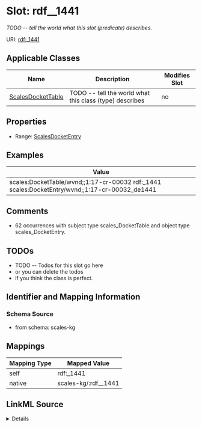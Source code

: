 

# Slot: rdf__1441


_TODO -- tell the world what this slot (predicate) describes._





URI: [rdf:_1441](http://www.w3.org/1999/02/22-rdf-syntax-ns#_1441)



<!-- no inheritance hierarchy -->





## Applicable Classes

| Name | Description | Modifies Slot |
| --- | --- | --- |
| [ScalesDocketTable](../classes/ScalesDocketTable.md) | TODO -- tell the world what this class (type) describes |  no  |







## Properties

* Range: [ScalesDocketEntry](../classes/ScalesDocketEntry.md)






## Examples

| Value |
| --- |
| scales:DocketTable/wvnd;;1:17-cr-00032 rdf:_1441 scales:DocketEntry/wvnd;;1:17-cr-00032_de1441 |

## Comments

* 62 occurrences with subject type scales_DocketTable and object type scales_DocketEntry.

## TODOs

* TODO -- Todos for this slot go here
* or you can delete the todos
* if you think the class is perfect.

## Identifier and Mapping Information







### Schema Source


* from schema: scales-kg




## Mappings

| Mapping Type | Mapped Value |
| ---  | ---  |
| self | rdf:_1441 |
| native | scales-kg/:rdf__1441 |




## LinkML Source

<details>
```yaml
name: rdf__1441
description: TODO -- tell the world what this slot (predicate) describes.
todos:
- TODO -- Todos for this slot go here
- or you can delete the todos
- if you think the class is perfect.
comments:
- 62 occurrences with subject type scales_DocketTable and object type scales_DocketEntry.
examples:
- value: scales:DocketTable/wvnd;;1:17-cr-00032 rdf:_1441 scales:DocketEntry/wvnd;;1:17-cr-00032_de1441
from_schema: scales-kg
rank: 1000
slot_uri: rdf:_1441
alias: rdf__1441
domain_of:
- scales_DocketTable
range: scales_DocketEntry

```
</details>